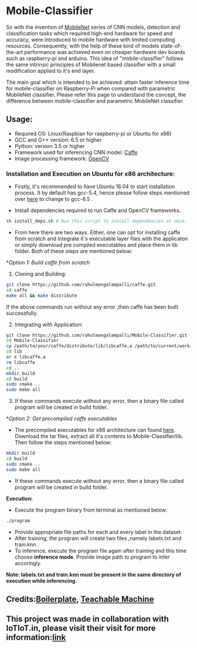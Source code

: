 # Mobile-Classifier

So with the invention of [MobileNet](https://arxiv.org/pdf/1704.04861.pdf) series of CNN models, detection and classification tasks which required high-end hardware for speed and accuracy, were introduced to mobile hardware with limited computing resources. Consequently, with the help of these kind of models state-of-the-art performance was achieved even on cheaper hardware dev boards such as raspberry-pi and arduino. This idea of "mobile-classifier" follows the same intrinsic principles of Mobilenet based classifier with a small modification applied to it's end layer.  

The main goal which is intended to be achieved: attain faster inference time for mobile-classifier on Raspberry-Pi when compared with parametric MobileNet classifier. Please refer this page to understand the concept, the difference between mobile-classifier and parametric MobileNet classifier.

## Usage:

* Required OS: Linux(Raspbian for raspberry-pi or Ubuntu for x86)
* GCC and G++ version: 6.5 or higher
* Python: version 3.5 or higher
* Framework used for inferencing CNN model: [Caffe](https://caffe.berkeleyvision.org/)
* Image processing framework: [OpenCV](https://github.com/opencv/opencv)

### Installation and Execution on Ubuntu for x86 architecture:

* Firstly, it's recommended to have Ubuntu 16.04 to start installation process. It by default has gcc-5.4, hence please follow steps mentioned over [here](https://gist.github.com/zuyu/7d5682a5c75282c596449758d21db5ed) to change to gcc-6.5 .

* Install dependencies required to run Caffe and OpenCV frameworks.
```bash
sh install_deps.sh # Run this script to install dependencies at once.
```
* From here there are two ways. Either, one can opt for installing caffe from scratch and integrate it's executable layer files with the applicaton or simply download pre compiled executables and place them in lib folder. Both of these steps are mentioned below:

**Option 1: Build caffe from scratch*

1. Cloning and Building:
```bash
git clone https://github.com/rahulmangalampalli/caffe.git
cd caffe
make all && make distribute
```
If the above commands run without any error ,then caffe has been built successfully.

2. Integrating with Application:

```bash
git clone https://github.com/rahulmangalampalli/Mobile-Classifier.git
cd Mobile-Classifier
cp /path/to/your/caffe/distribute/lib/libcaffe.a /path/to/current/working/directory/lib
cd lib
ar x libcaffe.a
rm libcaffe
cd ..
mkdir build
cd build
sudo cmake ..
sudo make all
```
3. If these commands execute without any error, then a binary file called program will be created in build folder.

**Option 2: Get precompiled caffe executables*

* The precompiled executables for x86 architecture can found [here](https://drive.google.com/file/d/1Pa9fW72Qj0DTmq7w0O2hUxsfW1YgZBz4/view?usp=sharing). Download the tar files, extract all it's contents to Mobile-Classifier/lib. Then follow the steps mentioned below:

```bash
mkdir build
cd build
sudo cmake ..
sudo make all
```
* If these commands execute without any error, then a binary file called program will be created in build folder.

**Execution:**

* Execute the program binary from terminal as mentioned below:

```bash
./program
```
* Provide appropriate file paths for each and every label in the dataset.
* After training, the program will create two files ,namely labels.txt and train.knn .
* To inference, execute the program file again after training and this time choose **inference mode**. Provide image path to program to infer accoringly.

**Note: labels.txt and train.knn must be present in the same directory of execution while inferencing.**


## Credits:[Boilerplate](https://github.com/googlecreativelab/teachable-machine-boilerplate), [Teachable Machine](https://teachablemachine.withgoogle.com/)  

## This project was made in collaboration with IoTIoT.in, please visit their visit for more information:[link](http://iotiot.in/)
